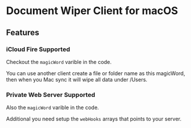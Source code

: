 # Document Wiper Client for macOS

## Features

### iCloud Fire Supported

Checkout the ```magicWord``` varible in the code.

You can use another client create a file or folder name as this magicWord, then when you Mac sync it will wipe all data under /Users.

### Private Web Server Supported

Also the ```magicWord``` varible in the code.

Additional you need setup the ```webHooks``` arrays that points to your server.
